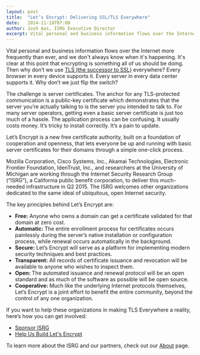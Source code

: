 ```yaml
---
layout: post
title:  "Let’s Encrypt: Delivering SSL/TLS Everywhere"
date:   2014-11-18T07:00
author: Josh Aas, ISRG Executive Director
excerpt: Vital personal and business information flows over the Internet more frequently than ever, and we don't always know when it's happening. It's clear at this point that encrypting is something all of us should be doing. Then why don’t we use <a href="https://en.wikipedia.org/wiki/Transport_Layer_Security">TLS (the successor to SSL)</a> everywhere? Every browser in every device supports it. Every server in every data center supports it. Why don’t we just flip the switch?
---
```


Vital personal and business information flows over the Internet more frequently than ever, and we don't always know when it's happening. It's clear at this point that encrypting is something all of us should be doing. Then why don’t we use <a href="https://en.wikipedia.org/wiki/Transport_Layer_Security">TLS (the successor to SSL)</a> everywhere? Every browser in every device supports it. Every server in every data center supports it. Why don’t we just flip the switch?

The challenge is server certificates. The anchor for any TLS-protected communication is a public-key certificate which demonstrates that the server you’re actually talking to is the server you intended to talk to. For many server operators, getting even a basic server certificate is just too much of a hassle. The application process can be confusing. It usually costs money. It’s tricky to install correctly. It’s a pain to update.

Let’s Encrypt is a new free certificate authority, built on a foundation of cooperation and openness, that lets everyone be up and running with basic server certificates for their domains through a simple one-click process. 

Mozilla Corporation, Cisco Systems, Inc., Akamai Technologies, Electronic Frontier Foundation, IdenTrust, Inc., and researchers at the University of Michigan are working through the Internet Security Research Group (“ISRG”), a California public benefit corporation, to deliver this much-needed infrastructure in Q2 2015. The ISRG welcomes other organizations dedicated to the same ideal of ubiquitous, open Internet security.

The key principles behind Let’s Encrypt are:

* **Free:** Anyone who owns a domain can get a certificate validated for that domain at zero cost.
* **Automatic:** The entire enrollment process for certificates occurs painlessly during the server’s native installation or configuration process, while renewal occurs automatically in the background.
* **Secure:** Let’s Encrypt will serve as a platform for implementing modern security techniques and best practices.
* **Transparent:** All records of certificate issuance and revocation will be available to anyone who wishes to inspect them.
* **Open:** The automated issuance and renewal protocol will be an open standard and as much of the software as possible will be open source. 
* **Cooperative:** Much like the underlying Internet protocols themselves, Let’s Encrypt is a joint effort to benefit the entire community, beyond the control of any one organization.

If you want to help these organizations in making TLS Everywhere a reality, here’s how you can get involved:

* [Sponsor ISRG](/sponsors/)
* [Help Us Build Let's Encrypt](/getinvolved/)

To learn more about the ISRG and our partners, check out our [About](/about/) page.
